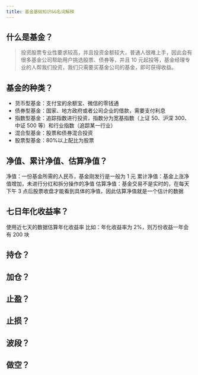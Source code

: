 ```yaml
---
title: 基金基础知识&&名词解释
---
```


## 什么是基金？

> 投资股票专业性要求较高，并且投资金额较大，普通人很难上手，因此会有很多基金公司帮助用户挑选股票、债券等，并且 10 元起投等，基金经理专业的人帮我们投资，我们只需要买基金公司的基金，即可获得收益。

## 基金的种类？

- 货币型基金：支付宝的余额宝、微信的零钱通
- 债券型基金：国家、地方政府或者公司企业的借款，需要支付利息
- 指数型基金：追踪指数进行投资，指数分为宽基指数（上证 50、沪深 300、中证 500 等）和行业指数（追踪某一行业）
- 混合型基金：股票和债券混合投资
- 股票型基金：80%以上配比为股票

## 净值、累计净值、估算净值？

净值：一份基金所需的人民币，基金刚发行是一般为 1 元
累计净值：基金上涨净值增加，未进行分红和拆分操作的净值
估算净值：基金交易不是实时的，在每天下午 3 点后股票收盘才能看到具体的净值，因此估算净值就是一个估计的数据

## 七日年化收益率？

使用近七天的数据估算年化收益率
比如：年化收益率为 2%，则万份收益一年会有 200 块

## 持仓？

## 加仓？

## 止盈？

## 止损？

## 波段？

## 做空？
